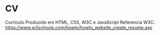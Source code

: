 # CV
 Curriculo Produzido em HTML, CSS, W3C e JavaScript
 Referencia W3C: https://www.w3schools.com/howto/howto_website_create_resume.asp
